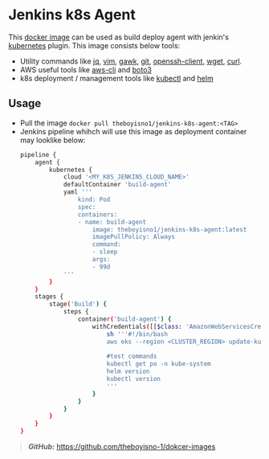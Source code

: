 # Jenkins k8s Agent

This [docker image](https://hub.docker.com/r/theboyisno1/jenkins-k8s-agent) can be used as build deploy agent with jenkin's [kubernetes](https://plugins.jenkins.io/kubernetes/) plugin. This image consists below tools: 
- Utility commands like [jq](https://stedolan.github.io/jq/), [vim](https://github.com/vim/vim), [gawk](https://www.gnu.org/software/gawk/manual/), [git](https://git-scm.com/),   [openssh-client](https://www.openssh.com/), [wget](https://www.gnu.org/software/wget/manual/wget.html), [curl](https://curl.se/).
- AWS useful tools like [aws-cli](https://docs.aws.amazon.com/cli/latest/userguide/cli-chap-getting-started.html) and [boto3](https://boto3.amazonaws.com/v1/documentation/api/latest/guide/quickstart.html)
- k8s deployment / management tools like [kubectl](https://kubernetes.io/docs/tasks/tools/) and [helm](https://helm.sh/)


## Usage

- Pull the image `docker pull theboyisno1/jenkins-k8s-agent:<TAG>`
- Jenkins pipeline whihch will use this image as deployment container may looklike below:
    ```BASH
    pipeline {
        agent {
            kubernetes {
                cloud '<MY_K8S_JENKINS_CLOUD_NAME>'
                defaultContainer 'build-agent'
                yaml '''
                    kind: Pod
                    spec:
                    containers:
                    - name: build-agent
                        image: theboyisno1/jenkins-k8s-agent:latest
                        imagePullPolicy: Always
                        command:
                        - sleep
                        args:
                        - 99d
                '''
            }
        }
        stages {    
            stage('Build') {
                steps {
                    container('build-agent') {
                        withCredentials([[$class: 'AmazonWebServicesCredentialsBinding', accessKeyVariable: 'AWS_ACCESS_KEY_ID', credentialsId: '<MY-AWS-CREDS-ID>', secretKeyVariable: 'AWS_SECRET_ACCESS_KEY']]) {
                            sh '''#!/bin/bash
                            aws eks --region <CLUSTER_REGION> update-kubeconfig --name <MY_CLUSTER_NAME>
                            
                            #test commands
                            kubectl get po -n kube-system
                            helm version
                            kubectl version 
                            '''
                        }
                    }
                }
            }
        }
    }
    ```


> **_GitHub:_**  https://github.com/theboyisno-1/dokcer-images
